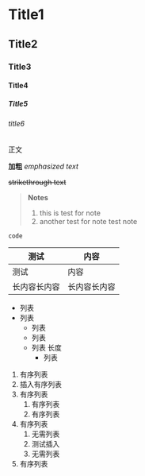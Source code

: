 # Title1
## Title2
### Title3
#### Title4
##### Title5
###### title6
正文

**加粗**
*emphasized text*

~~strikethrough text~~

> **Notes**
> 1. this is test for note
> 2. another test for note
> test note
> 

    code


|测试|内容 |
|--|--|
|  测试|内容 |
|  长内容长内容|长内容长内容 |

- 列表
- 列表
	- 列表
	- 列表
	- 列表 长度
		- 列表

1. 有序列表
2. 插入有序列表
3. 有序列表
	1. 有序列表
	2. 有序列表
4. 有序列表
	1. 无需列表
	2. 测试插入
	3. 无需列表
5. 有序列表


<!--stackedit_data:
eyJoaXN0b3J5IjpbLTEzMjE1NzM4Ml19
-->